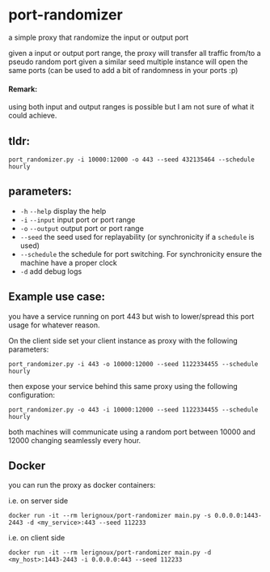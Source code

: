 # port-randomizer
a simple proxy that randomize the input or output port

given a input or output port range, the proxy will transfer all traffic from/to a pseudo random port
given a similar seed multiple instance will open the same ports (can be used to add a bit of randomness in your ports :p)

#### Remark:
using both input and output ranges is possible but I am not sure of what it could achieve.


## tldr:
```
port_randomizer.py -i 10000:12000 -o 443 --seed 432135464 --schedule hourly
```

## parameters:
* `-h` `--help` display the help
* `-i` `--input` input port or port range
* `-o` `--output` output port or port range
* `--seed` the seed used for replayability (or synchronicity if a `schedule` is used)
* `--schedule` the schedule for port switching. For synchronicity ensure the machine have a proper clock
* `-d` add debug logs

## Example use case:

you have a service running on port 443 but wish to lower/spread this port usage for whatever reason.  

On the client side set your client instance as proxy with the following parameters:
```
port_randomizer.py -i 443 -o 10000:12000 --seed 1122334455 --schedule hourly
```

then expose your service behind this same proxy using the following configuration:
```
port_randomizer.py -o 443 -i 10000:12000 --seed 1122334455 --schedule hourly
```

both machines will communicate using a random port between 10000 and 12000 changing seamlessly every hour.


## Docker
you can run the proxy as docker containers:

i.e. on server side
```
docker run -it --rm lerignoux/port-randomizer main.py -s 0.0.0.0:1443-2443 -d <my_service>:443 --seed 112233
```

i.e. on client side
```
docker run -it --rm lerignoux/port-randomizer main.py -d <my_host>:1443-2443 -i 0.0.0.0:443 --seed 112233
```
